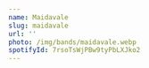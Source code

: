 ```yaml
---
name: Maidavale
slug: maidavale
url: ''
photo: /img/bands/maidavale.webp
spotifyId: 7rsoTsWjPBw9tyPbLXJko2
---
```

